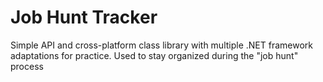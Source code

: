 # Job Hunt Tracker
Simple API and cross-platform class library with multiple .NET framework adaptations for practice.
Used to stay organized during the "job hunt" process
